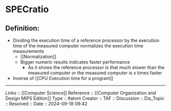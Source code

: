 # SPECratio

## Definition:

- Dividing the execution time of a reference processor by the execution time of the measured computer normalizes the execution time measurements
	- [[Normalization]]
	- Bigger numeric results indicates faster performance
		- As it shows the reference processor is that much slower than the measured computer or the measured computer is x times faster
- Inverse of [[CPU Execution time for a program]]
---
Links :: [[Computer Science]]
Reference ::  [[Computer Organization and Design MIPS Edition]]
Type :: #atom
Creator ::
TAF ::
Discussion ::
Dis_Topic :: 
Resolved ::
Date :: 2024-09-18 09:42
